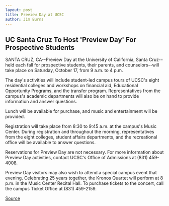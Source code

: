 ```yaml
---
layout: post
title: Preview Day at UCSC
author: Jim Burns
---
```


## UC Santa Cruz To Host 'Preview Day' For Prospective Students

SANTA CRUZ, CA--Preview Day at the University of California, Santa Cruz--held each fall for prospective students, their parents, and counselors--will take place on Saturday, October 17, from 9 a.m. to 4 p.m.

The day's activities will include student-led campus tours of UCSC's eight residential colleges and workshops on financial aid, Educational Opportunity Programs, and the transfer program. Representatives from the campus's academic departments will also be on hand to provide information and answer questions.

Lunch will be available for purchase, and music and entertainment will be provided.

Registration will take place from 8:30 to 9:45 a.m. at the campus's Music Center. During registration and throughout the morning, representatives from the eight colleges, student affairs departments, and the recreational office will be available to answer questions.

Reservations for Preview Day are not necessary. For more information about Preview Day activities, contact UCSC's Office of Admissions at (831) 459-4008.

Preview Day visitors may also wish to attend a special campus event that evening. Celebrating 25 years together, the Kronos Quartet will perform at 8 p.m. in the Music Center Recital Hall. To purchase tickets to the concert, call the campus Ticket Office at (831) 459-2159.

[Source](http://www1.ucsc.edu/news_events/press_releases/archive/98-99/09-98/preview.htm "Permalink to UC Santa Cruz: Preview Day at UCSC")